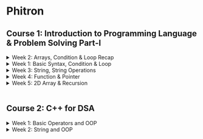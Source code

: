 # Phitron

## Course 1: Introduction to Programming Language & Problem Solving Part-I

<details>
<summary>Week 2: Arrays, Condition & Loop Recap</summary>
    <ul>
        <li>Nested if-else recap</li>
        <li>Nested Loop recap</li>
        <li>Array</li>
    </ul>
</details>

<details>
<summary>Week 1: Basic Syntax, Condition & Loop</summary>
    <ul>
        <li>Data types and limitations</li>
        <li>Operators, Conditional Statement</li>
        <li>Loop & Nested Loop</li>
    </ul>
</details>

<details>
<summary>Week 3: String, String Operations</summary>
    <ul>
        <li>Array Operations</li>
        <li>String</li>
        <li>String Operation</li>
    </ul>
</details>

<details>
<summary>Week 4: Function & Pointer</summary>
    <ul>
        <li>Nested loop reacap</li>
        <li>Function</li>
        <li>Pointer</li>
    </ul>
</details>

<details>
<summary>Week 5: 2D Array & Recursion</summary>
    <ul>
        <li>2D Array</li>
        <li>Recursion</li>
        <li>Recursion Problem Solving</li>
    </ul>
</details>

<br>

## Course 2: C++ for DSA
<details>
<summary>Week 1: Basic Operators and OOP</summary>
    <ul>
        <li>Basic Operators</li>
        <li>Dynamic Memory Allocation</li>
        <li>Class and Object</li>
    </ul>
</details>

<details>
<summary>Week 2: String and OOP</summary>
    <ul>
        <li>String</li>
        <li>Class and String</li>
        <li>Array of Objects</li>
    </ul>
</details>